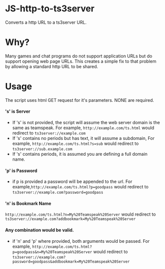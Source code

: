 # JS-http-to-ts3server
Converts a http URL to a ts3server URL.

# Why?
Many games and chat programs do not support application URLs but do support opening web page URLs.
This creates a simple fix to that problem by allowing a standard http URL to be shared.

# Usage
The script uses html GET request for it's parameters.
  NONE are required.
#### 's' is Server
* If 's' is not provided, the script will assume the web server domain is the same as teamspeak. For example, ```http://example.com/ts.html``` would redirect to ```ts3server://example.com```
* If 's' contains no periods but has text, it will assume a subdomain, For example, ```http://example.com/ts.html?s=sub``` would redirect to ```ts3server://sub.example.com```
* If 's' contains periods, it is assumed you are defining a full domain name.

#### 'p' is Password
* if p is provided a password will be appended to the url. For example,```http://example.com/ts.html?p=goodpass``` would redirect to ```ts3server://example.com?password=goodpass```

#### 'n' is Bookmark Name
```http://example.com/ts.html?n=My%20Teamspeak%20Server``` would redirect to ```ts3server://example.com?addbookmark=My%20Teamspeak%20Server```

 #### Any combination would be valid.
* if 'n' and 'p' where provided, both arguments would be passed. For example, ```http://example.com/ts.html?p=goodpass&n=My%20Teamspeak%20Server``` would redirect to ```ts3server://example.com?password=goodpass&addbookmark=My%20Teamspeak%20Server```
